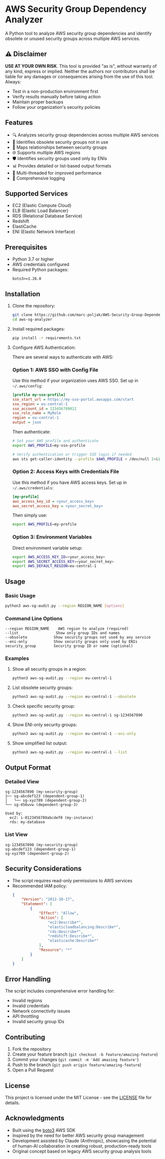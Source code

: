 # AWS Security Group Dependency Analyzer

A Python tool to analyze AWS security group dependencies and identify obsolete or unused security groups across multiple AWS services.

## ⚠️ Disclaimer

**USE AT YOUR OWN RISK**. This tool is provided "as is", without warranty of any kind, express or implied. Neither the authors nor contributors shall be liable for any damages or consequences arising from the use of this tool. Always:
- Test in a non-production environment first
- Verify results manually before taking action
- Maintain proper backups
- Follow your organization's security policies

## Features

- 🔍 Analyzes security group dependencies across multiple AWS services
- 🚫 Identifies obsolete security groups not in use
- 🔗 Maps relationships between security groups
- 🌐 Supports multiple AWS regions
- 🛡️ Identifies security groups used only by ENIs
- 📊 Provides detailed or list-based output formats
- 🧵 Multi-threaded for improved performance
- 📝 Comprehensive logging

## Supported Services

- EC2 (Elastic Compute Cloud)
- ELB (Elastic Load Balancer)
- RDS (Relational Database Service)
- Redshift
- ElastiCache
- ENI (Elastic Network Interface)

## Prerequisites

- Python 3.7 or higher
- AWS credentials configured
- Required Python packages:
  ```
  boto3>=1.26.0
  ```

## Installation

1. Clone the repository:
   ```bash
   git clone https://github.com/marc-poljak/AWS-Security-Group-Dependency-Analyzer.git
   cd aws-sg-analyzer
   ```

2. Install required packages:
   ```bash
   pip install -r requirements.txt
   ```

3. Configure AWS Authentication:

   There are several ways to authenticate with AWS:

   ### Option 1: AWS SSO with Config File
   Use this method if your organization uses AWS SSO. Set up in `~/.aws/config`:
   ```ini
   [profile my-sso-profile]
   sso_start_url = https://my-sso-portal.awsapps.com/start
   sso_region = eu-central-1
   sso_account_id = 123456789012
   sso_role_name = MyRole
   region = eu-central-1
   output = json
   ```

   Then authenticate:
   ```bash
   # Set your AWS profile and authenticate
   export AWS_PROFILE=my-sso-profile
   
   # Verify authentication or trigger SSO login if needed
   aws sts get-caller-identity --profile $AWS_PROFILE > /dev/null 2>&1 || aws sso login --profile $AWS_PROFILE
   ```

   ### Option 2: Access Keys with Credentials File
   Use this method if you have AWS access keys. Set up in `~/.aws/credentials`:
   ```ini
   [my-profile]
   aws_access_key_id = <your_access_key>
   aws_secret_access_key = <your_secret_key>
   ```

   Then simply use:
   ```bash
   export AWS_PROFILE=my-profile
   ```

   ### Option 3: Environment Variables
   Direct environment variable setup:
   ```bash
   export AWS_ACCESS_KEY_ID=<your_access_key>
   export AWS_SECRET_ACCESS_KEY=<your_secret_key>
   export AWS_DEFAULT_REGION=eu-central-1
   ```

## Usage

### Basic Usage

```bash
python3 aws-sg-audit.py --region REGION_NAME [options]
```

### Command Line Options

```
--region REGION_NAME    AWS region to analyze (required)
--list                 Show only group IDs and names
--obsolete            Show security groups not used by any service
--eni-only            Show security groups only used by ENIs
security_group        Security group ID or name (optional)
```

### Examples

1. Show all security groups in a region:
   ```bash
   python3 aws-sg-audit.py --region eu-central-1
   ```

2. List obsolete security groups:
   ```bash
   python3 aws-sg-audit.py --region eu-central-1 --obsolete
   ```

3. Check specific security group:
   ```bash
   python3 aws-sg-audit.py --region eu-central-1 sg-1234567890
   ```

4. Show ENI-only security groups:
   ```bash
   python3 aws-sg-audit.py --region eu-central-1 --eni-only
   ```

5. Show simplified list output:
   ```bash
   python3 aws-sg-audit.py --region eu-central-1 --list
   ```

## Output Format

### Detailed View
```
sg-1234567890 (my-security-group)
├── sg-abcdef123 (dependent-group-1)
│   └── sg-xyz789 (dependent-group-2)
└── sg-456uvw (dependent-group-3)

Used by:
  ec2: i-0123456789abcdef0 (my-instance)
  rds: my-database
```

### List View
```
sg-1234567890 (my-security-group)
sg-abcdef123 (dependent-group-1)
sg-xyz789 (dependent-group-2)
```

## Security Considerations

- The script requires read-only permissions to AWS services
- Recommended IAM policy:
  ```json
  {
      "Version": "2012-10-17",
      "Statement": [
          {
              "Effect": "Allow",
              "Action": [
                  "ec2:Describe*",
                  "elasticloadbalancing:Describe*",
                  "rds:Describe*",
                  "redshift:Describe*",
                  "elasticache:Describe*"
              ],
              "Resource": "*"
          }
      ]
  }
  ```

## Error Handling

The script includes comprehensive error handling for:
- Invalid regions
- Invalid credentials
- Network connectivity issues
- API throttling
- Invalid security group IDs

## Contributing

1. Fork the repository
2. Create your feature branch (`git checkout -b feature/amazing-feature`)
3. Commit your changes (`git commit -m 'Add amazing feature'`)
4. Push to the branch (`git push origin feature/amazing-feature`)
5. Open a Pull Request

## License

This project is licensed under the MIT License - see the [LICENSE](LICENSE) file for details.

## Acknowledgments

- Built using the [boto3](https://boto3.amazonaws.com/v1/documentation/api/latest/index.html) AWS SDK
- Inspired by the need for better AWS security group management
- Development assisted by Claude (Anthropic), showcasing the potential of human-AI collaboration in creating robust, production-ready tools
- Original concept based on legacy AWS security group analysis tools
